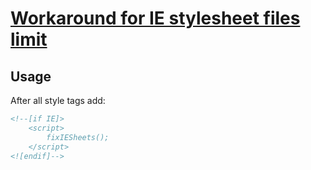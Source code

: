 # [Workaround for IE stylesheet files limit](http://lusever.github.com/ie31css/demo/)

## Usage
After all style tags add:
```html
<!--[if IE]>
    <script>
        fixIESheets();
    </script>
<![endif]-->
```
